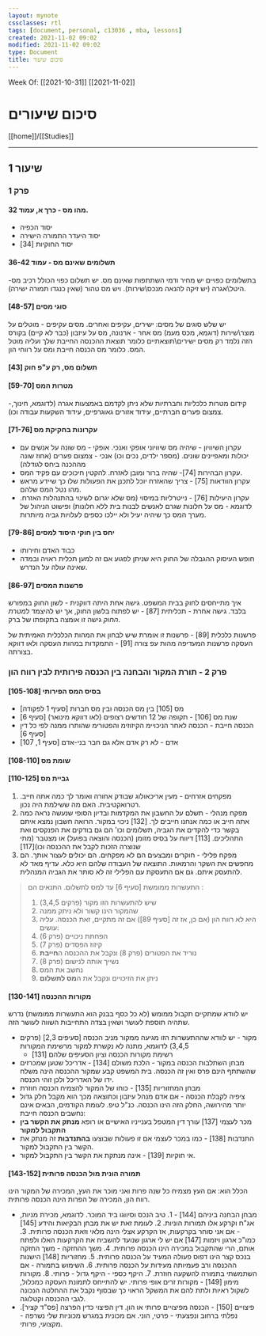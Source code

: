```yaml
---
layout: mynote
cssclasses: rtl
tags: [document, personal, c13036 , mba, lessons] 
created: 2021-11-02 09:02
modified: 2021-11-02 09:02
type: Document
title: סיכום שיעור
---
```

Week Of: [[2021-10-31]]
[[2021-11-02]]

# סיכום שיעורים  

[[home]]/[[Studies]]


---

## שיעור 1
### פרק 1
#### מהו מס - כרך א, עמוד 32.
- יסוד הכפיה 
- יסוד היעדר התמורה הישירה 
- יסוד החוקיות [34]
#### תשלומים שאינם מס - עמוד 36-42
בתשלומים כפויים יש מחיר ודמי השתתפות שאינם מס. יש תשלום כפוי הכולל רכיב מס- היטל\אגרה (יש זיקה להנאה מנכס\שירות). ויש מס טהור (שאין כנגדו תמורה ישירה). 
#### סוגי מסים [48-57] 
יש שלש סוגים של מסים: ישירים, עקיפים ואחרים.
מסים עקיפים - מוטלים על מוצר\שירות (דוגמא, מכס מעמ)
מס אחר - ארנונה, מס על עיזבון (כבר לא קיים)
בקורס הזה נלמד רק מסים ישירים\תוצאתיים כלומר תוצאת ההכנסה החייבת שלך ועליה מוטל המס. כלומר מס הכנסה חייבת ומס על רווחי הון.
#### תשלום מס, רק ע"פ חוק [43]
####  מטרות המס [59-70] 
-קידום מטרות כלכליות וחברתיות שלא ניתן לקדמם באמצעות אגרה (לדוגמא, חינוך, צמצום פערים חברתיים, עידוד אזורים גאוגרפיים, עידוד השקעות עבודה וכו). 
#### עקרונות בחקיקת מס [71-76]
- עקרון השיוויון - שיהיה מס שיוויוני אופקי ואנכי. אופקי - מס שונה על אנשים עם יכולות ומאפיינים שונים. (מספר ילדים, נכים וכו) אנכי - צמצום פערים (אחוז שונה מההכנה ביחס לגודלה)
- עקרון הבהירות [74]- שהיה ברור ומובן לאזרח. להקטין חיכוכים עם פקיד המס.
- עקרון הוודאות [75] - צריך שהאזרח יוכל לתכנן את הפעולות שלו כך שיידע מראש מהו נטל המס שלהם.
- עקרון היעילות [76] - נייטרליות במיסוי (מס שלא יגרום לשינוי בהתנהלות האזרח. לדוגמא - מס על חלונות שגרם לאנשים לבנות בית ללא חלונות) ופישוט הניהול של מערך המס כך שיהיה יעיל ולא יילכו כספים לעלויות גביה מיותרות.
#### יחס בין חוקי היסוד למסים [79-86]
- כבוד האדם וחירותו
- חופש העיסוק
ההגבלה של החוק היא שניתן לפגוע אם זה למען תכלית ראויה ובמדה שאינה עולה על הנדרש.
#### פרשנות המסים [86-97]
איך מתייחסים לחוק בבית המשפט. 
גישה אחת היתה דווקנית - לשון החוק במפורש בלבד.
גישה אחרת - תכליתית [87] - יש לפתוח בלשון החוק, אך יש להיצמד ל*מטרת החוק* גישה זו אומצה בתקופתו של ברק.

פרשנות כלכלית [89] - פרשנות זו אומרת שיש לבחון את המהות הכלכלית האמיתית של העסקה
פרשנות המעדיפה מהות עפ צורה [91] - התמקדות במהות העסקה ולאו דווקא בצורתה. 
### פרק 2 - תורת המקור והבחנה בין הכנסה פירותית לבין רווח הון
#### בסיס המס הפירותי [105-108]
-  מס [105] בין מס הכנסה ובין מס חברות [סעיף 1 לפקודה]
-  שנת מס [106] - תקופה של 12 חודשים רצופים (לאו דווקא מינואר) [סעיף 6]
-  הכנסה חייבת - הכנסה לאחר הניכויימ הקיזוזימ והפטורימ שהותרו ממנה לפי כל דין [סעיף 6]
-  אדם - לא רק אדם אלא גם חבר בני-אדם [סעיף 1, 107] 
#### שומת מס [108-110]
#### גביית מס [110-125]
1. מפקחים אזרחים - מעין אריכאולוג שבודק אחורה ואומר לך כמה אתה חייב. רטרואקטיבית. האם מה ששילמת היה נכון.
2. מפקח מנהלי - תשלם על החשבון את המקדמות ובדיון הסופי שנעשה נראה כמה אתה חייב או כמה אנחנו חייבים לך. [132] ניכוי במקור. הרואה חשבון נמצא איתם בקשר כדי להקדים את הגביה, תשלומים וכו' הם גם בודקים את הפנקסים ואת התהליכים. [113] דיווח על בסיס מזומן (הכנסה והוצאה בפועל) או מצטבר (מתי שנוצרה הזכות לקבל את ההכנסה וכו)[117] 
3. מפקח פלילי - חוקרים ומבצעים הם לא מפקחים. הם יכולים לעצור אותך. הם מחפשים את השקר והרמאות. התוצאה של העבודה שלהם היא כלא. עדיף מאד לא להתעסק איתם. גם אם התעסקת עם הפלילי זה לא סותר את הגביה המנהלית. 

> התעשרות ממומשת [סעיף 6] עד למס לתשלום.
התנאים הם : 
> 1. שיש להתעשרות הזו מקור (פרקים 3,4,5)
> 1. שהמקור הינו קשור ולא ניתק ממנה 
> 2. היא לא רווח הון (אם כן, אז זה [סעיף 89])
> אם זה מתקיים, זאת הכנסה.
> עליה עושים:
> 1. הפחתת ניכויים (פרק 6)
> 2. קיזוז הפסדים (פרק 7)
> 3. נוריד את הפטורים (פרק 8)
> ונקבל את ההכנסה ה**חייבת**
> 1. נשייך אותה לנישום (פרק 8)
> 2. נחשב את המס
> 3. ניתן את הזיכויים 
> ונקבל את ה**מס לתשלום**

#### מקורות ההכנסה [130-141]
יש לוודא שמתקיים תקבול ממומש (לא כל כסף בבנק הוא התעשרות ממומשת) נדרש שתהיה תוספת לעושר ושאין בצדה התחייבות השווה לעושר הזה.
- מקור - יש לוודא שההתעשרות הזו מגיעה ממקור מניב הכנסה [סעיפים 2,3] (פרקים 3,4,5) לדוגמא, מתנה לא נקשרת למקור מרשימת המקורות 
	- רשימת מקורות הכנסה וציון הסעיפים שלהם [131]
- מבחן השתלבות הכנסה במקור - הלכת משולם [134] - אדריכל שטען שמכרזים שהשתתף הינם פרס ואין זה הכנסה. בית המשפט קבע שמקור ההכנסה הינה משלח ידו של האדריכל ולכן זוהי הכנסה.
- מבחן המחזוריות [135] - כוחו של המקור להצמיח הכנסה חוזרת
- ציפיה לקבלת הכנסה - אם אדם מנהל עיזבון וכתוצאה מכך הוא מקבל חלק גדול יותר מהירושה, החלק הזה הינו הכנסה. כנ"ל טיפ.
לעומת הקודמים, הבאים אינם נחשבים הכנסה חייבת:
- מכר לעצמי [137] עורך דין המטפל בענייניו האישיים או רופא **מנתק את הקשר בין התקבול למקור** 
- התנדבות [138] - כמו במכר לעצמי אם זו פעולות שבוצעו **בהתנדבות**  זה מנתק את הקשר בין התקבול למקור.
- אי חוקיות [139] - אינה מנתקת את הקשר בין התקבול למקור.
#### תמורה הונית מול הכנסה פרותית [143-152]
הכלל הוא: אם העץ מצמיח כל שנה פרות ואני מוכר את העץ, המכירה של המקור הינו רווח הון, המכירה של הפרות הינה הכנסה פרותית.
- מבחן הבחנה ביניהם [144] - 
		1. טיב הנכס וסיווגו ביד המוכר. לדוגמא, מכירת מניות, אג"ח וקרקע אלו תמורות הוניות.
		2. לעומת זאת יש את מבחן הבקיאות והידע [145] - אם אני סוחר בקרקעות, אז הקרקע אצלי הינה מלאי וזאת הכנסה פרותית.
		3. כמו"כ ארגון ויזמות [147] אם יש לי ארגון שנועד להשביח את הקרקעות האלו ולפתח אותם, הרי שהתקבול במכירה הינו הכנסה פרותית.
		4. משך ההחזקה - משך החזקה בנכס קצר הינו דפוס פעולה המעיד על הכנסה פרותית.
		5. מחזוריות [148] הישנות ההכנסה ורב פעמיותה מעידות על הכנסה פרותית.
		6. השימוש בתמורה - אם השתמשתי בתמורה להשקעה חוזרת.
		7. היקף כספי - היקף גדול - פרותי.
		8. מקורות מימון [149] - מקורות זרים אופי פרותי.
יש להתייחס לתמונת העסקה כמכלול, לשקול ראיות ולתת להם את המשקל הראוי כך שבסוף נקבל את ההחלטה הנכונה לגבי ההכנסה וקטלוגה.
- פיצויים [150] - הכנסה מפיצויים פרותי או הון.  דין הפיצוי כדין הפרצה [פס"ד קציר]. נפלתי ברחוב ונפצעתי - פרטי, הוני. אם מכונית במגרש מכוניות שלי נשרפה - מקצועי, פרותי. 


